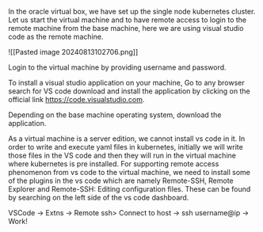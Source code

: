 In the oracle virtual box, we have set up the single node kubernetes cluster. Let us start the virtual machine and to have remote access to login to the remote machine from the base machine, here we are using visual studio code as the remote machine.

![[Pasted image 20240813102706.png]]

Login to the virtual machine by providing username and password.

To install a visual studio application on your machine, Go to any browser search for VS code download and install the application by clicking on the official link https://code.visualstudio.com.

Depending on the base machine operating system, download the application.

As a virtual machine is a server edition, we cannot install vs code in it. In order to write and execute yaml files in kubernetes, initially we will write those files in the VS code and then they will run in the virtual machine where kubernetes is pre installed. For supporting remote access phenomenon from vs code to the virtual machine, we need to install some of the plugins in the vs code which are namely Remote-SSH, Remote Explorer and Remote-SSH: Editing configuration files. These can be found by searching on the left side of the vs code dashboard.

VSCode -> Extns -> Remote ssh> Connect to host -> ssh username@ip -> Work!



